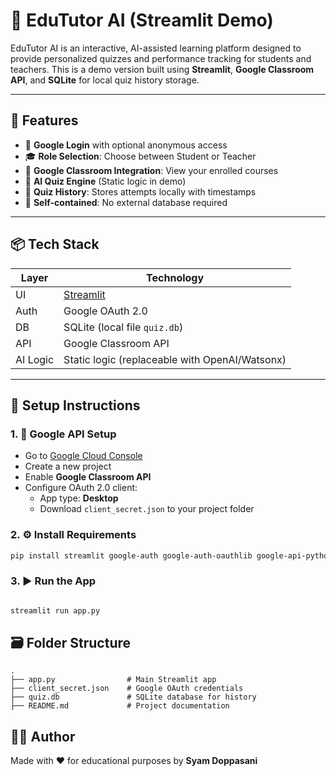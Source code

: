 # 📘 EduTutor AI (Streamlit Demo)

EduTutor AI is an interactive, AI-assisted learning platform designed to provide personalized quizzes and performance tracking for students and teachers. This is a demo version built using **Streamlit**, **Google Classroom API**, and **SQLite** for local quiz history storage.

---

## 🌟 Features

- 🔐 **Google Login** with optional anonymous access
- 🎓 **Role Selection**: Choose between Student or Teacher
- 🏫 **Google Classroom Integration**: View your enrolled courses
- 🧠 **AI Quiz Engine** (Static logic in demo)
- 📜 **Quiz History**: Stores attempts locally with timestamps
- 🧪 **Self-contained**: No external database required

---

## 📦 Tech Stack

| Layer     | Technology            |
|-----------|------------------------|
| UI        | [Streamlit](https://streamlit.io) |
| Auth      | Google OAuth 2.0      |
| DB        | SQLite (local file `quiz.db`) |
| API       | Google Classroom API  |
| AI Logic  | Static logic (replaceable with OpenAI/Watsonx) |

---

## 🔧 Setup Instructions

### 1. 🔑 Google API Setup
- Go to [Google Cloud Console](https://console.cloud.google.com/)
- Create a new project
- Enable **Google Classroom API**
- Configure OAuth 2.0 client:
  - App type: **Desktop**
  - Download `client_secret.json` to your project folder

### 2. ⚙️ Install Requirements

```bash
pip install streamlit google-auth google-auth-oauthlib google-api-python-client openai

```
### 3. ▶️ Run the App
```bash

streamlit run app.py
```

## 🗃️ Folder Structure
```
.
├── app.py                # Main Streamlit app
├── client_secret.json    # Google OAuth credentials
├── quiz.db               # SQLite database for history
├── README.md             # Project documentation
```


## 👨‍💻 Author
Made with ❤️ for educational purposes by **Syam Doppasani**
